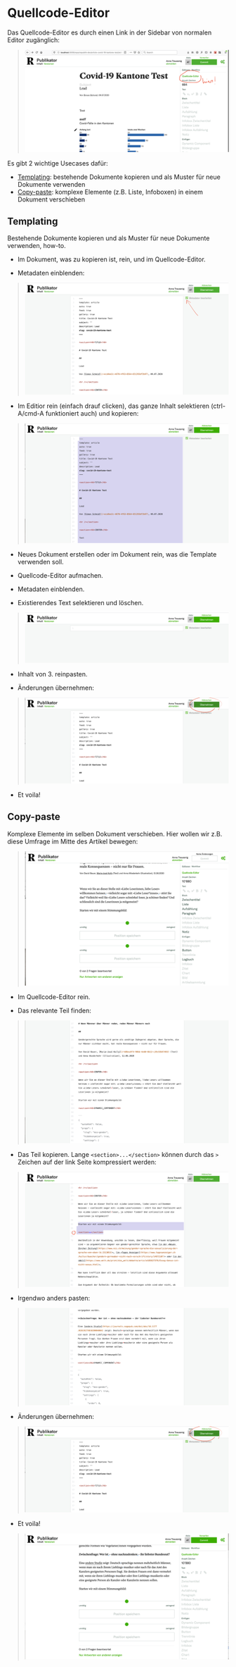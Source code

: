 # Quellcode-Editor

Das Quellcode-Editor es durch einen Link in der Sidebar von normalen Editor zugänglich: 
> ![](../public/static/docs/templating/quellcode-link.png)

Es gibt 2 wichtige Usecases dafür:

* [Templating](#Templating): bestehende Dokumente kopieren und als Muster für neue Dokumente verwenden
* [Copy-paste](#copy-paste): komplexe Elemente (z.B. Liste, Infoboxen) in einem Dokument verschieben

## Templating

Bestehende Dokumente kopieren und als Muster für neue Dokumente verwenden, how-to.

- Im Dokument, was zu kopieren ist, rein, und im Quellcode-Editor.

- Metadaten einblenden:
> ![](../public/static/docs/templating/metadaten-checkbox.png)

- Im Editior rein (einfach drauf clicken), das ganze Inhalt selektieren (ctrl-A/cmd-A funktioniert auch) und kopieren:
> ![](../public/static/docs/templating/select-all.png)

- Neues Dokument erstellen oder im Dokument rein, was die Template verwenden soll.

- Quellcode-Editor aufmachen.

- Metadaten einblenden.

- Existierendes Text selektieren und löschen.
> ![](../public/static/docs/templating/empty-editor.png)

- Inhalt von 3. reinpasten.

- Änderungen übernehmen:
> ![](../public/static/docs/templating/save.png)

- Et voila!

## Copy-paste

Komplexe Elemente im selben Dokument verschieben. Hier wollen wir z.B. diese Umfrage im Mitte des Artikel bewegen:
> ![](../public/static/docs/copypaste/init.png)
 

- Im Quellcode-Editor rein.

- Das relevante Teil finden:
> ![](../public/static/docs/copypaste/find-section.png)

- Das Teil kopieren. Lange `<section>...</section>` können durch das `>` Zeichen auf der  link Seite kompressiert werden:
> ![](../public/static/docs/copypaste/copy-closed-section.png) 

- Irgendwo anders pasten:
> ![](../public/static/docs/copypaste/paste-section.png) 

- Änderungen übernehmen:
> ![](../public/static/docs/copypaste/save.png)

- Et voila!
> ![](../public/static/docs/copypaste/end-result.png) 
